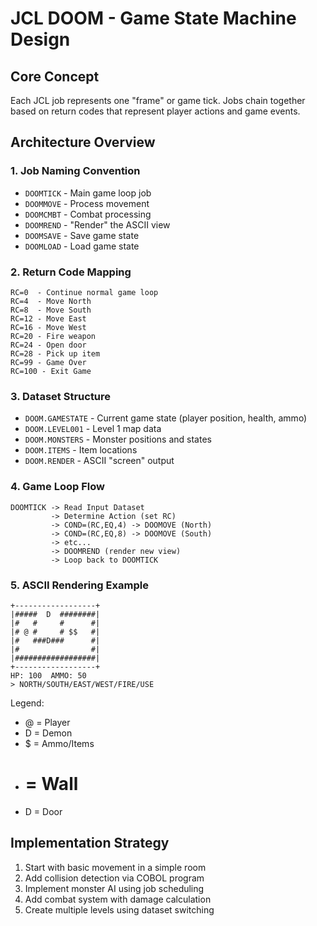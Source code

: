 # JCL DOOM - Game State Machine Design

## Core Concept
Each JCL job represents one "frame" or game tick. Jobs chain together based on return codes that represent player actions and game events.

## Architecture Overview

### 1. Job Naming Convention
- `DOOMTICK` - Main game loop job
- `DOOMMOVE` - Process movement
- `DOOMCMBT` - Combat processing
- `DOOMREND` - "Render" the ASCII view
- `DOOMSAVE` - Save game state
- `DOOMLOAD` - Load game state

### 2. Return Code Mapping
```
RC=0  - Continue normal game loop
RC=4  - Move North
RC=8  - Move South  
RC=12 - Move East
RC=16 - Move West
RC=20 - Fire weapon
RC=24 - Open door
RC=28 - Pick up item
RC=99 - Game Over
RC=100 - Exit Game
```

### 3. Dataset Structure
- `DOOM.GAMESTATE` - Current game state (player position, health, ammo)
- `DOOM.LEVEL001` - Level 1 map data
- `DOOM.MONSTERS` - Monster positions and states
- `DOOM.ITEMS` - Item locations
- `DOOM.RENDER` - ASCII "screen" output

### 4. Game Loop Flow
```
DOOMTICK -> Read Input Dataset
         -> Determine Action (set RC)
         -> COND=(RC,EQ,4) -> DOOMOVE (North)
         -> COND=(RC,EQ,8) -> DOOMOVE (South)
         -> etc...
         -> DOOMREND (render new view)
         -> Loop back to DOOMTICK
```

### 5. ASCII Rendering Example
```
+------------------+
|#####  D  ########|
|#   #     #      #|
|# @ #     # $$   #|
|#   ###D###      #|
|#                #|
|##################|
+------------------+
HP: 100  AMMO: 50
> NORTH/SOUTH/EAST/WEST/FIRE/USE
```

Legend:
- @ = Player
- D = Demon
- $ = Ammo/Items
- # = Wall
- D = Door

## Implementation Strategy

1. Start with basic movement in a simple room
2. Add collision detection via COBOL program
3. Implement monster AI using job scheduling
4. Add combat system with damage calculation
5. Create multiple levels using dataset switching